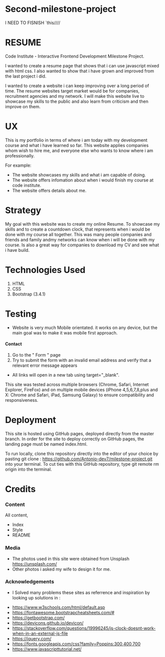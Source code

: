 # Second-milestone-project
I NEED TO FISNISH `this////



# RESUME

Code Institute - Interactive Frontend Development Milestone Project.

I wanted to create a resume page that shows that i can use javascript mixed with html css.
I also wanted to show that i have grown and improved from the last project i did.

I wanted to create a website i can keep improving over a long period of time.
The resume websites target market would be for companies, recruitment agencies and my network.
I will make this website live to showcase my skills to the public and also learn from criticism and then improve on them.




# UX
 
This is my portfolio in terms of where i am today with my development course and what i have learned so far.
This website applies companies whom wish to hire me, and everyone else who wants to know where i am professionally.

For example: 
* The website showcases my skills and what i am capable of doing. 
* The website offers infomation about when i would finish my course at code institute.
* The website offers details about me.



# Strategy 

My goal with this website was to create my online Resume. To showcase my skills and to create a countdown clock,
that represents when i would be done with my course all together.
This was many people companies and friends and family andmy networks can know when i will be done with my course.
Is also a great way for companies to download my CV and see what i have build.


# Technologies Used

1. HTML
2. CSS
3. Bootstrap (3.4.1)


# Testing 
 
* Website is very much Mobile orientated. it works on any device, but the main goal was to make it was mobile first approach.


#### Contact 

1. Go to the " Form " page
3. Try to submit the form with an invalid email address and verify that a relevant error message appears
   
* All links will open in a new tab using target="_blank".

This site was tested across multiple browsers (Chrome, Safari, Internet Explorer, FireFox) and on multiple mobile devices 
(iPhone 4,5,6,7,8,plus and X: Chrome and Safari, iPad, Samsung Galaxy) to ensure compatibility and responsiveness. 

   
   

# Deployment

This site is hosted using GitHub pages, deployed directly from the master branch. In order for the site to deploy correctly on GitHub pages, the landing page must be 
named index.html.

To run locally, clone this repository directly into the editor of your choice by pasting git clone :
 https://github.com/Antonio-dev7/milestone-project.git  into your terminal. To cut ties with this GitHub repository, 
 type git remote rm origin into the terminal.


# Credits

### Content
All content, 
* Index 
* Style
* README

### Media
- The photos used in this site were obtained from Unsplash <https://unsplash.com/>
- Other photos i asked my wife to design it for me.


### Acknowledgements

- I Solved many problems these sites as referrence and inspiration by looking up solutions in : 
* <https://www.w3schools.com/html/default.asp> 
* <https://fontawesome.bootstrapcheatsheets.com/#>
* <https://getbootstrap.com/>
* <https://devicons.github.io/devicon/>
* <https://stackoverflow.com/questions/19996245/js-clock-doesnt-work-when-in-an-external-js-file>
* <https://jquery.com/>
* <https://fonts.googleapis.com/css?family=Poppins:300,400,700>
* <https://www.javascripttutorial.net/>

